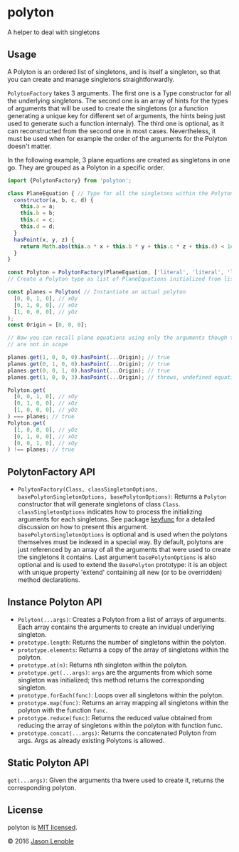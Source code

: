 # polyton
A helper to deal with singletons

## Usage

A Polyton is an ordered list of singletons, and is itself a singleton, so that you can create and manage singletons straightforwardly.

```PolytonFactory``` takes 3 arguments. The first one is a Type constructor for all the underlying singletons. The second one is an array of hints for the types of arguments that will be used to create the singletons (or a function generating a unique key for different set of arguments, the hints being just used to generate such a function internaly). The third one is optional, as it can reconstructed from the second one in most cases. Nevertheless, it must be used when for example the order of the arguments for the Polyton doesn't matter.

In the following example, 3 plane equations are created as singletons in one go. They are grouped as a Polyton in a specific order.

```js
import {PolytonFactory} from 'polyton';

class PlaneEquation { // Type for all the singletons within the Polyton
  constructor(a, b, c, d) {
    this.a = a;
    this.b = b;
    this.c = c;
    this.d = d;
  }
  hasPoint(x, y, z) {
    return Math.abs(this.a * x + this.b * y + this.c * z + this.d) < 1e-10;
  }
}

const Polyton = PolytonFactory(PlaneEquation, ['literal', 'literal', 'literal', 'literal']);
// Create a Polyton type as list of PlaneEquations initialized from lists of literals

const planes = Polyton( // Instantiate an actual polyton
  [0, 0, 1, 0], // xOy
  [0, 1, 0, 0], // xOz
  [1, 0, 0, 0], // yOz
);
const Origin = [0, 0, 0];

// Now you can recall plane equations using only the arguments though they
// are not in scope

planes.get(1, 0, 0, 0).hasPoint(...Origin); // true
planes.get(0, 1, 0, 0).hasPoint(...Origin); // true
planes.get(0, 0, 1, 0).hasPoint(...Origin); // true
planes.get(1, 0, 0, 3).hasPoint(...Origin); // throws, undefined equation

Polyton.get(
  [0, 0, 1, 0], // xOy
  [0, 1, 0, 0], // xOz
  [1, 0, 0, 0], // yOz
) === planes; // true
Polyton.get(
  [1, 0, 0, 0], // yOz
  [0, 1, 0, 0], // xOz
  [0, 0, 1, 0], // xOy
) !== planes; // true
```

## PolytonFactory API

* ```PolytonFactory(Class, classSingletonOptions, basePolytonSingletonOptions, basePolytonOptions)```: Returns a ```Polyton``` constructor that will generate singletons of class ```Class```. ```classSingletonOptions``` indicates how to process the initializing arguments for each singletons. See package [keyfunc](https://www.npmjs.com/package/keyfunc) for a detailed discussion on how to present this argument. ```basePolytonSingletonOptions``` is optional and is used when the polytons themselves must be indexed in a special way. By default, polytons are just referenced by an array of all the arguments that were used to create the singletons it contains. Last argument ```basePolytonOptions``` is also optional and is used to extend the ```BasePolyton``` prototype: it is an object with unique property 'extend' containing all new (or to be overridden) method declarations.


##  Instance Polyton API

* ```Polyton(...args)```: Creates a Polyton from a list of arrays of arguments. Each array contains the arguments to create an invidual underlying singleton.
* ```prototype.length```: Returns the number of singletons within the polyton.
* ```prototype.elements```: Returns a copy of the array of singletons within the polyton.
* ```prototype.at(n)```: Returns nth singleton within the polyton.
* ```prototype.get(...args)```: ```args``` are the arguments from which some singleton was initialized; this method returns the corresponding singleton.
* ```prototype.forEach(func)```: Loops over all singletons within the polyton.
* ```prototype.map(func)```: Returns an array mapping all singletons within the polyton with the function ```func```.
* ```prototype.reduce(func)```: Returns the reduced value obtained from reducing the array of singletons within the polyton with function func.
* ```prototype.concat(...args)```: Returns the concatenated Polyton from args. Args as already existing Polytons is allowed.

## Static Polyton API

```get(...args)```: Given the arguments tha twere used to create it, returns the corresponding polyton.

## License

polyton is [MIT licensed](./LICENSE).

© 2016 [Jason Lenoble](mailto:jason.lenoble@gmail.com)
